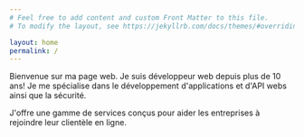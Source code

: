```yaml
---
# Feel free to add content and custom Front Matter to this file.
# To modify the layout, see https://jekyllrb.com/docs/themes/#overriding-theme-defaults

layout: home
permalink: /
---
```


Bienvenue sur ma page web. Je suis développeur web depuis plus de 10 ans!
Je me spécialise dans le développement d'applications et d'API webs ainsi que la sécurité.

J'offre une gamme de services conçus pour aider les entreprises à rejoindre leur clientèle en ligne.